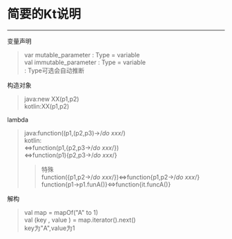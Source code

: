 # 简要的Kt说明

---

变量声明  
>var mutable_parameter : Type = variable  
>val immutable_parameter : Type = variable  
> : Type可选会自动推断

构造对象  
> java:new XX(p1,p2)  
> kotlin:XX(p1,p2)

lambda
>java:function((p1,(p2,p3)->/*do xxx*/)  
>kotlin:  
> <=>function(p1,{p2,p3->/*do xxx*/})  
> <=>function(p1){p2,p3->/*do xxx*/}
>>特殊  
>>function({p1,p2->/*do xxx*/})<=>function{p1,p2->/*do xxx*/}  
> function{p1->p1.funA()}<=>function{it.funcA()}

解构
>val map = mapOf("A" to 1)  
>val (key , value ) = map.iterator().next()  
>key为"A",value为1